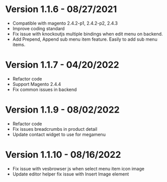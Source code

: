 # Version 1.1.6 - 08/27/2021
- Compatible with magento 2.4.2-p1, 2.4.2-p2, 2.4.3
- Improve coding standard
- Fix issue with knockoutjs multiple bindings when edit menu on backend.
- Add Prepend, Append sub menu item feature. Easily to add sub menu items.

# Version 1.1.7 - 04/20/2022
- Refactor code
- Support Magento 2.4.4
- Fix common issues in backend

# Version 1.1.9 - 08/02/2022
- Refactor code
- Fix issues breadcrumbs in product detail
- Update contact widget to use for megamenu

# Version 1.1.10 - 08/16/2022
- Fix issue with vesbrowser js when select menu item icon image
- Update editor helper fix issue with Insert Image element
